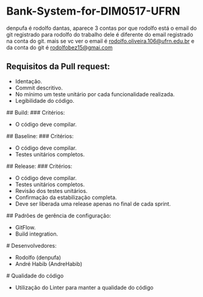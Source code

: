 # Bank-System-for-DIM0517-UFRN
denpufa é rodolfo dantas, aparece 3 contas por que rodolfo está o email do git registrado para rodolfo do trabalho dele é diferente do email registrado na conta do git. mais se vc ver o email é rodolfo.oliveira.106@ufrn.edu.br e da conta do git é rodolfobez15@gmai.com

## Requisitos da Pull request:
<ul>
    <li> Identação.</li>
    <li>  Commit descritivo.</li>
    <li> No mínimo um teste unitário por cada funcionalidade realizada.</li>
    <li> Legibilidade do código. </li>
</ul>
## Build:
 ###  Critérios:
<ul> 
 <li>O código deve compilar. </li>
</ul>
## Baseline:
###  Critérios:
<ul>
<li> O código deve compilar.</li>
<li> Testes unitários completos.</li>
</ul>
## Release: 
###  Critérios:
<ul>
<li> O código deve compilar.</li>
<li> Testes unitários completos.</li>
<li> Revisão dos testes unitários.</li>
<li> Confirmação da estabilização completa.</li>
<li> Deve ser liberada uma release apenas no final de cada sprint.</li>
</ul>
## Padrões de gerência de configuração: 
<ul>
<li> GitFlow. </li>
<li> Build integration. </li>
</ul>
# Desenvolvedores: 
<ul>
<li> Rodolfo (denpufa) </li>
<li> André Habib (AndreHabib) </l1>
</ul>
# Qualidade do código
<ul>
<li> Utilização do Linter para manter a qualidade do código </li>
</ul>

